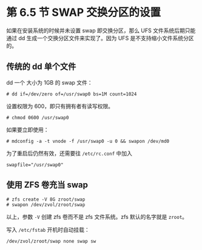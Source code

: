 # 第 6.5 节 SWAP 交换分区的设置

如果在安装系统的时候并未设置 swap 即交换分区，那么 UFS 文件系统后期只能通过 dd 生成一个交换分区文件来实现了。因为 UFS 是不支持缩小文件系统分区的。

## 传统的 dd 单个文件

dd 一个 大小为 1GB 的 swap 文件：

```
# dd if=/dev/zero of=/usr/swap0 bs=1M count=1024
```

设置权限为 600，即只有拥有者有读写权限。

```
# chmod 0600 /usr/swap0
```

如果要立即使用：

```
# mdconfig -a -t vnode -f /usr/swap0 -u 0 && swapon /dev/md0
```

为了重启后仍然有效，还需要往 `/etc/rc.conf` 中加入

```
swapfile="/usr/swap0"
```

## 使用 ZFS 卷充当 swap

```
# zfs create -V 8G zroot/swap
# swapon /dev/zvol/zroot/swap
```

以上，参数 `-V` 创建 zfs 卷而不是 zfs 文件系统。zfs 默认的名字就是 `zroot`。

写入 `/etc/fstab` 开机时自动挂载：

```
/dev/zvol/zroot/swap none swap sw
```

